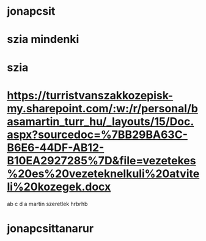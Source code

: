 # jonapcsit
# szia mindenki
# szia
# https://turristvanszakkozepisk-my.sharepoint.com/:w:/r/personal/basamartin_turr_hu/_layouts/15/Doc.aspx?sourcedoc=%7BB29BA63C-B6E6-44DF-AB12-B10EA2927285%7D&file=vezetekes%20es%20vezeteknelkuli%20atviteli%20kozegek.docx
ab
c
d
a
martin szeretlek
hrbrhb
# jonapcsittanarur
